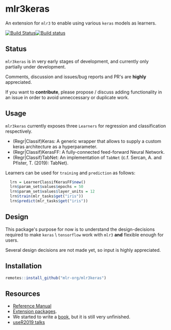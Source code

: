 # mlr3keras
An extension for `mlr3` to enable using various `keras` models as learners.

[![Build Status](https://travis-ci.org/mlr-org/mlr3keras.svg?branch=master)](https://travis-ci.org/mlr-org/mlr3keras)[![Build status](https://ci.appveyor.com/api/projects/status/m2tuhgdxo8is0nv0?svg=true)](https://ci.appveyor.com/project/mlr-org/mlr3keras)
<!--
[![CRAN](https://www.r-pkg.org/badges/version/mlr3)](https://cran.r-project.org/package=mlr3keras)
[![codecov](https://codecov.io/gh/mlr-org/mlr3/branch/master/graph/badge.svg)](https://codecov.io/gh/mlr-org/mlr3)
-->

## Status

`mlr3keras` is in very early stages of development, and currently only partially under development.

 Comments, discussion and issues/bug reports and PR's are **highly** appreciated.

 If you want to **contribute**, please propose / discuss adding functionality in an issue in order to avoid unneccessary or duplicate work.

## Usage

`mlr3keras` currently exposes three `Learners` for regression and classification respectively.

* (Regr|Classif)Keras:   A generic wrapper that allows to supply a custom keras architecture as
                         a hyperparameter.
* (Regr|Classif)KerasFF: A fully-connected feed-forward Neural Network.
* (Regr|Classif)TabNet: An implementation of `TabNet` (c.f. Sercan, A. and Pfister, T. (2019): TabNet).

Learners can be used for `training` and `prediction` as follows:

```r
  lrn = LearnerClassifKerasFF$new()
  lrn$param_set$values$epochs = 50
  lrn$param_set$values$layer_units = 12
  lrn$train(mlr_tasks$get("iris"))
  lrn$predict(mlr_tasks$get("iris"))
```

## Design

This package's purpose for now is to understand the design-decisions required to make `keras` \ `tensorflow` work
with `mlr3` **and** flexible enough for users.

Several design decisions are not made yet, so input is highly appreciated.


## Installation

```r
remotes::install_github("mlr-org/mlr3keras")
```

## Resources

* [Reference Manual](https://mlr3.mlr-org.com/reference/)
* [Extension packages](https://github.com/mlr-org/mlr3/wiki/Extension-Packages).
* We started to write a [book](https://mlr3book.mlr-org.com/), but it is still very unfinished.
* [useR2019 talks](https://github.com/mlr-org/mlr-outreach/tree/master/2019_useR)

